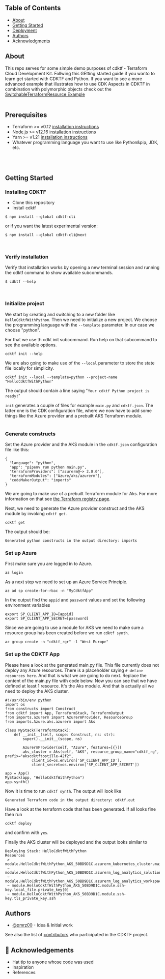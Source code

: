 

## Table of Contents

- [About](#about)
- [Getting Started](#getting_started)
- [Deployment](#deployment)
- [Authors](#authors)
- [Acknowledgments](#acknowledgement)

## About <a name = "about"></a>

This repo serves for some simple demo purposes of cdktf - Terraform Cloud Development Kit.
Follwing this GEtting started guide if you wanto to learn get started with CDKTF and Python.
If you want to see a more advanced example that illustrates how to use CDK Aspects in CDKTF in combination with polymorphic objects check out the [SwitchableTerraformResource Example](https://github.com/pmRz00/cdktf-demo/tree/master/SwitchCostProfileCdktf)
<br />
<br />

## Prerequisites <a name = "prerequisites"></a>

 - Terraform >= v0.12 [installation instructions](https://learn.hashicorp.com/tutorials/terraform/install-cli)
 - Node.js >= v12.16 [installation instructions](https://nodejs.org/en/download/)
 - Yarn >= v1.21 [installation instructions](https://classic.yarnpkg.com/en/docs/install)
 - Whatever programming language you want to use like Python&pip, JDK, etc. 
<br />
<br /> 

## Getting Started <a name = "getting_started"></a>


### Installing CDKTF

 - Clone this repository
 - Install cdktf

```
$ npm install --global cdktf-cli
```

or if you want the latest experimental version:

```
$ npm install --global cdktf-cli@next
```
<br />

### Verify installation
 Verify that  installation works by opening a new terminal session and running the cdktf command to show available subcommands.

 ```
$ cdktf --help
```
<br />

### Initialize project
We start by creating and switching to a new folder like ```HelloCdktfWithPython```. Then we need to initialize a new project. We choose the programming language with the  ```--template``` parameter. In our case we choose "python".

For that we use th cdkt init subcommand.
Run help on that subcommand to see the available options.

```
cdktf init --help
```

We are also going to make use of the ```--local``` parameter to store the state file locally for simplicity.

```
cdktf init --local --template=python --project-name "HelloCdktfWithPython"
```

The output should contain a line saying "```Your cdktf Python project is ready!```"

```init``` generates a couple of files for example ```main.py```  and ```cdktf.json```. The latter one is the CDK configuration file, where we now have to add some things like the Azure provider and a prebuilt AKS Terraform module.
<br />
<br />

### Generate constructs
Set the Azure provider and the AKS module in the ```cdktf.json``` configuration file like this:

```
{
  "language": "python",
  "app": "pipenv run python main.py",
  "terraformProviders": ["azurerm@~> 2.0.0"],
  "terraformModules": ["Azure/aks/azurerm"],
  "codeMakerOutput": "imports"
}
```

We are going to make use of a prebuilt Terraform module for Aks.
For more information on that see [the Terraform registry page](https://registry.terraform.io/modules/Azure/aks/azurerm/latest).

Next, we need to generate the Azure provider construct and the AKS module by invoking ```cdktf get```.

```
cdktf get
```
The output should be:

```
Generated python constructs in the output directory: imports
```

### Set up Azure
First make sure you are logged in to Azure.

```
az login
```

As a next step we need to set up an Azure Service Principle.

```
az ad sp create-for-rbac -n "MyCdktfApp"
```

In the output find the ```appid``` and ```password``` values and set the following environment variables

```
export SP_CLIENT_APP_ID=[appid]
export SP_CLIENT_APP_SECRET=[password]
```

Since we are going to use a module for AKS we need to make sure a resource group has been created before we run ```cdktf synth```.

```
az group create -n "cdktf_rgr" -l "West Europe"
```

### Set up the CDKTF App
Please have a look at the generated main.py file. This file currently does not deploy any Azure resources.
There is a placeholder saying ```# define resources here```. And that is what we are going to do next.
Replace the content of the main.py file with code below.
Now you can see that we have defined at least 1 resource. It's the Aks module. And that is actually all we need to deploy the AKS cluster.

```
#!/usr/bin/env python
import os
from constructs import Construct
from cdktf import App, TerraformStack, TerraformOutput
from imports.azurerm import AzurermProvider, ResourceGroup
from imports.Azure.aks.azurerm import Aks

class MyStack(TerraformStack):
    def __init__(self, scope: Construct, ns: str):
        super().__init__(scope, ns)

        AzurermProvider(self, "Azure", features=[{}])
        aks_cluster = Aks(self, "AKS", resource_group_name="cdktf_rg", prefix="akscdktftostille-42f2",            
            client_id=os.environ['SP_CLIENT_APP_ID'],
            client_secret=os.environ['SP_CLIENT_APP_SECRET'])

app = App()
MyStack(app, "HelloCdktfWithPython")
app.synth()
```

Now it is time to run ```cdktf synth```. The output will look like

```
Generated Terraform code in the output directory: cdktf.out
```

Have a look at the terraform code that has been generated.
If all looks fine then run

```
cdktf deploy
```

and confirm with ```yes```.

Finally the AKS cluster will be deployed and the output looks similar to 

```
Deploying Stack: HelloCdktfWithPython
Resources
 ✔ module.HelloCdktfWithPython_AKS_50BD9D1C.azurerm_kubernetes_cluster.main
 ~ module.HelloCdktfWithPython_AKS_50BD9D1C.azurerm_log_analytics_solution.main[0]
 ~ module.HelloCdktfWithPython_AKS_50BD9D1C.azurerm_log_analytics_workspace.main[0]
 ~ module.HelloCdktfWithPython_AKS_50BD9D1C.module.ssh-key.local_file.private_key[0]
 ~ module.HelloCdktfWithPython_AKS_50BD9D1C.module.ssh-key.tls_private_key.ssh
```


## Authors <a name = "authors"></a>

- [@pmrz00](https://github.com/pmRz00) - Idea & Initial work

See also the list of [contributors](https://github.com/hashicorp/terraform-cdk/graphs/contributors) who participated in the CDKTF project.

## 🎉 Acknowledgements <a name = "acknowledgement"></a>

- Hat tip to anyone whose code was used
- Inspiration
- References
